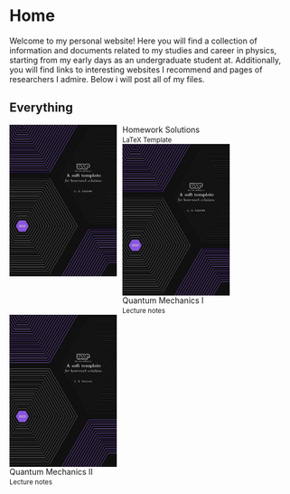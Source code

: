 # Home

Welcome to my personal website! Here you will find a collection of information and documents related to my studies and career in physics, starting from my early days as an undergraduate student at. Additionally, you will find links to  interesting websites I recommend and pages of researchers I admire. Below i will post all of my files.


## Everything

<div style="display: inline-block; margin-left= 10px; margin-right= 10px;">
  <img src="coverpage_homework_solutions.jpeg" alt="imagem 1" style="float:left; padding-right:10px; width: 190px">
  <figcaption href"https://jimeens.github.io/projects/latex/">Homework Solutions 
    <br><small>LaTeX Template</small>
  </figcaption>
</figcaption>
<div style="display: inline-block; margin-left= 10px; margin-right= 10px;">
  <img src="coverpage_homework_solutions.jpeg" alt="imagem 2" style="float:left; padding-right:10px; width: 190px">
  <figcaption>Quantum Mechanics I
    <br href"https://jimeens.github.io/projects/notes/"><small>Lecture notes</small>
  </figcaption>
</div>
<div style="display: inline-block; margin-left= 10px; margin-right= 10px;">
  <img src="coverpage_homework_solutions.jpeg" alt="imagem 2" style="float:left; padding-right:10px; width: 190px">
  <figcaption>Quantum Mechanics II
    <br href="https://jimeens.github.io/projects/notes/"><small>Lecture notes</small>
  </figcaption>
</div>
